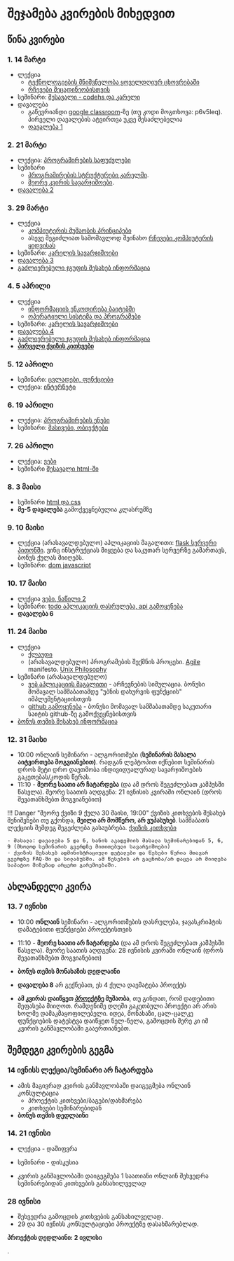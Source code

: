 # შეჯამება კვირების მიხედვით

## წინა კვირები 
### 1. 14 მარტი
- ლექცია
	- [ტექნოლოგიების მნიშვნელობა ყოველდღიურ ცხოვრებაში](/lectures/01_intro)
	- [რჩევები მეცადინეობისთვის](/study_guide)
- სემინარი: [შესავალი - codehs და კარელი](01_karel_setup)
- დავალება
	- გაწევრიანდი [google classroom](https://classroom.google.com/c/MjI4NjEwOTgxODEy?cjc=p6v5leq)-ზე (თუ კოდი მოგთხოვა: p6v5leq). პირველი დავალების ატვირთვა უკვე შესაძლებელია
	- [დავალება 1](homework/01_karel)

<!--
მიუხედავად იმისა, რომ თეორიულად ბევრს და რთულს არაფერს ვსწავლობთ, ეს კვირა სავსეა მრავალფეროვანი ინფორმაციით. ზედმეტად რომ არ გადაიტვირთოთ, საგნის დანარჩენ კომპონენტებზე - ქვიზი, ბონუსი, პროექტი, გამოცდა - მომავალ კვირებში, *რელევანტურ დროს* ვისაუბრებთ.
-->

### 2. 21 მარტი
- ლექცია: [პროგრამირების საფუძვლები](/lectures/02_introduction_to_programming)
- სემინარი
	- [პროგრამირების სტრუქტურები კარელში](/classwork/02_karel_intro). 
	- [მეორე კვირის სავარჯიშოები](/classwork/02_karel_structures). 
- [დავალება 2](homework/02_karel)


### 3. 29 მარტი
- ლექცია
	- [კომპიუტერის მუშაობის პრინციპები](/lectures/03_computers)
	- ასევე შეგიძლიათ სამომავლოდ შეინახო [რჩევები კომპიუტერის ყიდვისას](/lectures/03b_choosing_specs)
- სემინარი: [კარელის სავარჯიშოები](/classwork/03_karel_exercises)
- [დავალება 3](/homework/03_karel)
- [გაძლიერებული ჯგუფის შესახებ ინფორმაცია](/advanced_group)


### 4. 5 აპრილი
- ლექცია
	- [ინფორმაციის ენკოდირება ბაიტებში](/lectures/04_bits_bytes)
	- [ოპერატიული სისტემა და პროგრამები](/lectures/04b_os_files)
- სემინარი: [კარელის სავარჯიშოები](/classwork/04_karel_exercises)
- [დავალება 4](/homework/04_karel)
- [გაძლიერებული ჯგუფის შესახებ ინფორმაცია](/advanced_group)
- **[პირველი ქვიზის კითხვები](/other/quiz1)**

### 5. 12 აპრილი
- სემინარი: [ცვლადები, ფუნქციები](/classwork/05_drawing_structures)
- ლექცია: [ინტერნეტი](/lectures/05_internet)

### 6. 19 აპრილი
- ლექცია: [პროგრამირების ენები](/lectures/06_programming_languages)
- სემინარი: [მასივები, ობიექტები](/classwork/05_drawing_structures)

### 7. 26 აპრილი
- ლექცია: [ვები](/lectures/07_web)
- სემინარი [შესავალი html-ში](classwork/07_08_html_css.md)

### 8. 3 მაისი
- სემინარი [html და css](/classwork/07_08_html_css)
- **მე-5 დავალება** გამოქვეყნებულია კლასრუმზე

### 9. 10 მაისი
- ლექცია (არასავალდებულო) აპლიკაციის მაგალითი: [flask სერვერი პითონში](https://github.com/freeuni-digital-technologies/application_examples/tree/main/flask_example). ვინც ინსტრუქციას მიყვება და საკუთარ სერვერზე გამართავს, ბონუს ქულას მიიღებს.
- სემინარი: [dom javascript](/classwork/09_dom_javascript)

### 10. 17 მაისი
- ლექცია [ვები, ნაწილი 2](/lectures/10_web)
- სემინარი: [todo აპლიკაციის დასრულება, api გამოყენება](/classwork/10_todo_app_api)
- **დავალება 6**

### 11. 24 მაისი
- ლექცია
	- [ქლაუდი](/lectures/12_cloud)
	- (არასავალდებულო) პროგრამების შექმნის პროცესი. [Agile](https://en.wikipedia.org/wiki/Agile_software_development) manifesto. [Unix Philosophy](https://en.wikipedia.org/wiki/Unix_philosophy)
- სემინარი (არასავალდებულო)
	- [ვებ აპლიკაციის მაგალითი](https://github.com/iarigby/app_example/archive/refs/heads/main.zip) - არჩევნების სიმულაცია. ბონუსი მომავალ სამშაბათამდე "უბნის დახურვის ფუნქციის" იმპლემენტაციისთვის 
	- [github გამოყენება](https://freeuni-digital-technologies-archive.github.io/21f/lectures/09_git_github.html) - ბონუსი მომავალ სამშაბათამდე საკუთარი საიტის github-ზე გამოქვეყნებისთვის
- [ბონუს თემის შესახებ ინფორმაცია](/bonus_blog)
<!--
- დავალება 7
-->

### 12. 31 მაისი
- 10:00 ონლაინ სემინარი - ალგორითმები (**სემინარის მასალა აიტვირთება მოგვიანებით)**. რადგან ლეპტოპით იქნებით სემინარის დროს მეტი დრო დაეთმობა ინდივიდუალურად სავარჯიშოების გაკეთებას/კოდის წერას. 
- 11:10 - **მეორე საათი არ ჩატარდება** (და ამ დროს შეგეძლებათ კამპუსში წასვლა). მეორე საათის აღდგენა: 21 ივნისის კვირაში ონლაინ (დროს შევათანხმებთ მოგვიანებით)


<!--
- **ბონუს თემის საკითხის არჩევის დედლაინი**
-->

!!! Danger "მეორე ქვიზი 9 ქულა 30 მაისი, 19:00"
	ქვიზის კითხვების შესახებ შენიშვნები თუ გქონდა, **მეილი არ მომწერო, არ ვუპასუხებ**. სამშაბათს ლექციის შემდეგ შეგეძლება გასაუბრება. [ქვიზის კითხვები](/other/quiz2.md)

	- მასალა: დავალება 5 და 6, ხანის აკადემიის მასალა სემინარებიდან 5, 6, 9 (მხოლოდ სემინარის გვერდზე მითითებული სავარჯიშოები)
	- ქვიზის შესახებ ადმინისტრაციული დეტალები და წესები წერია მთავარ გვერდზე FAQ-ში და სილაბუსში. ამ წესების არ გაცნობა/არ დაცვა არ მიიღება საპატიო მიზეზად არცერთ გარემოებაში.

## ახლანდელი კვირა

### 13. 7 ივნისი
- 10:00 **ონლაინ** სემინარი - ალგორითმების დასრულება, ჯავასკრიპტის დამატებითი ფუნქციები პროექტისთვის
- 11:10 - **მეორე საათი არ ჩატარდება** (და ამ დროს შეგეძლებათ კამპუსში წასვლა). მეორე საათის აღდგენა: 28 ივნისის კვირაში ონლაინ (დროს შევათანხმებთ მოგვიანებით)

- **ბონუს თემის მონახაზის დედლაინი**
- **დავალება 8** არ გექნებათ, ეს 4 ქულა დაემატება პროექტს
- **ამ კვირას დაიწყეთ  [პროექტზე](/project) მუშაობა**, თუ გინდათ, რომ დადებითი შეფასება მიიღოთ. რამდენიმე დღეში გაკეთბული პროექტი არ არის ხოლმე დამაკმაყოფილებელი. იდეა, მონახაზი, ცალ-ცალკე ფუნქციების დატესტვა დაიწყეთ ნელ-ნელა, გამოცდის მერე კი იმ კვირის განმავლობაში გააერთიანებთ.

## შემდეგი კვირების გეგმა
### 14 ივნისს ლექცია/სემინარი არ ჩატარდება
- ამის მაგივრად კვირის განმავლობაში დაიგეგმება ონლაინ კონსულტაცია
	- პროექტის კითხვები/ბაგები/დახმარება
	- კითხვები სემინარებიდან
- **ბონუს თემის დედლაინი**

### 14. 21 ივნისი
- ლექცია - დაშიფვრა
- სემინარი - დისკუსია

- კვირის განმავლობაში დაიგეგმება 1 საათიანი ონლაინ შეხვედრა სემინარებიდან კითხვების განსახილველად

### 28 ივნისი
- შეხვედრა გამოცდის კითხვების განსახილველად.
- 29 და 30 ივნისს კონსულტაციები პროექტზე დასახმარებლად.

**პროექტის დედლაინი: 2 ივლისი**




<!--
- [ბონუს პრეზენტაციის ინსტრუქცია]()
-->
. 
<!--
!!! tip "_"
	- **ბონუს დისკუსია** დაიწყება ხოლმე ლექციამდე, დაახლოებით 9:55-ზე და გაგრძელდება 10-15 წუთი. მომდევნო დისკუსიის ბრიფი გამოქვეყნდება ხოლმე კვირის შეჯამებასთან ერთად. ქულები იწერება რამდენიმე სხვადასხვა დისკუსიაში (თუნდაც მინიმალური) მონაწილეობის შემდეგ. ბონუს დისკუსიის ქულების მიღება შესაძლებელია ლექციებზე/სემინარებზე აქტიურობითაც.
	- **შემდეგი სამშაბათის სამსჯელო თემა**: platform or publisher debate (ზოგადად და facebook/twitter შემთხვევაში). სტუდენტებისთვის გასაზიარებლად მოკლე რეზიუმეს გაკეთების სურვილი თუ ექნება ვინმემ, პრეზენტაციის ბონუს ქულას დავუწერ.
		- [Don't Try to Be a Publisher and a Platform at the Same Time](https://hbr.org/2015/01/dont-try-to-be-a-publisher-and-a-platform-at-the-same-time)
		- [Platforms Are Not Publishers](https://www.theatlantic.com/ideas/archive/2018/08/the-messy-democratizing-beauty-of-the-internet/567194/)
		- [https://www.editorandpublisher.com/stories/for-democracys-sake-social-media-platforms-must-be-deemed-publishers-under-section-230,180554](https://www.editorandpublisher.com/stories/for-democracys-sake-social-media-platforms-must-be-deemed-publishers-under-section-230,180554)
	
-->
<!--
- [მე-5 დავალებაში] (TODO) შედის ამ და შემდეგი კვირის მასალა. **მნიშვნელოვანია**, რომ **პირველი სამი გვერდი** დაიწყოთ ამ კვირას, რადგან საერთოდ სხვა გარემოა და დასაწყისში 1-2 საათი უბრალოდ მაგასთან შეჩვევა გინდათ.



!!! Danger "პირველი ქვიზი 9 ქულა 11 აპრილი, 19:20, 30 წუთი"
	- მინიმალური ზღვარი არ აქვს. 
	- **ქვიზის აღდგენა არ ჩატარდება**. თუ გააცდინეთ (ნებისმიერი მიზეზით) ან ქულის გაუმჯობესება გინდათ, შეგიძლიათ გააკეთოთ ბონუს დავალებები საგნის მეორე ნაწილში (ინფორმაცია მოგვიანებით დაიპოსტება)
	- მუდლზე ან კითხვებში შესაძლებელია შეცდომის გაპარვა, მათი გამოსწორების შემდეგ თქვენი თავდაპირველი ქულა შეიძლება გაიზარდოს **ან შემცირდეს**.	
	!!! Danger "ქვიზის კითხვების შესახებ შენიშვნები თუ გქონდათ"
		**მეილი არ მომწეროთ, არ ვუპასუხებ**. სამშაბათს 12:05-ზე შეგიძლიათ გასაუბრება

	- მასალა შევა მეოთხე კვირის ჩათვლით
	- ლექციიდან კითხვები არ იქნება, მხოლოდ კოდის სავარჯიშოებიდან და პროგრამირების სტრუქტურებზე. მეტწილად დავალებებიდან.
	- 1 და 2 ქულიანი ტესტური კითხვები
	- წინა წლის ქვიზის კითხვები შეგიძლიათ ნახოთ [აქ](https://freeuni-digital-technologies-archive.github.io/21f/info/quiz1.html). რამდენიმე კითხვაში შეცდომა იყო, სწორი პასუხისთვის ნუ გამოიყენებთ უბრალოდ მაგალითისთვის გადახედეთ
-->